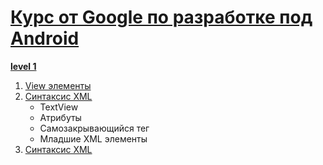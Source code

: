 <h1><a href="https://javarush.com/quests/QUEST_GOOGLE_ANDROID">Курс от Google по разработке под Android</a></h1>
<b><a href="https://javarush.com/quests/lectures?quest=QUEST_GOOGLE_ANDROID&level=1">level 1</a></b>
<ol>
<li><a href="https://javarush.com/quests/lectures/questgoogleandroid.level01.lecture03">View элементы</a></li>
<li><a href="https://javarush.com/quests/lectures/questgoogleandroid.level01.lecture03">Синтаксис XML</a>

<ul>
<li>TextView</li>
<li>Атрибуты</li>
<li>Самозакрывающийся тег</li>
<li>Младшие XML элементы</li>
</li></ul>
<li><a href="https://javarush.com/quests/lectures/questgoogleandroid.level01.lecture03">Синтаксис XML</a>



</ol>
